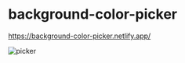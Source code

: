 # background-color-picker


https://background-color-picker.netlify.app/



![picker](https://user-images.githubusercontent.com/24884380/169453266-57ac945e-32aa-407f-bf0a-528dcaee892a.jpg)
